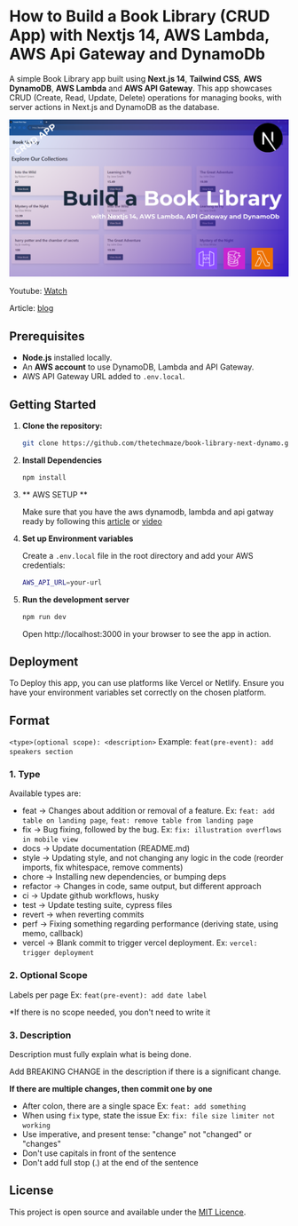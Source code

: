 # How to Build a Book Library (CRUD App) with Nextjs 14, AWS Lambda, AWS Api Gateway and DynamoDb

A simple Book Library app built using **Next.js 14**, **Tailwind CSS**, **AWS DynamoDB**, **AWS Lambda** and **AWS API Gateway**. This app showcases CRUD (Create, Read, Update, Delete) operations for managing books, with server actions in Next.js and DynamoDB as the database.

![thumbnail](./thumbnail.png)

Youtube: [Watch](https://www.youtube.com/watch?v=ygBVY_Veblk)

Article: [blog](https://thetechmaze.com/blog/how-to-build-a-book-library-with-nextjs-14-aws-lambda-aws-api-gateway-and-dynamodb)

## Prerequisites

- **Node.js** installed locally.
- An **AWS account** to use DynamoDB, Lambda and API Gateway.
- AWS API Gateway URL added to `.env.local`.

## Getting Started

1.  **Clone the repository:**

    ```bash
    git clone https://github.com/thetechmaze/book-library-next-dynamo.git
    ```

2.  **Install Dependencies**

    ```bash
    npm install
    ```

3.  ** AWS SETUP **

    Make sure that you have the aws dynamodb, lambda and api gatway ready by following this [article](https://thetechmaze.com/blog/how-to-build-a-book-library-with-nextjs-14-aws-lambda-aws-api-gateway-and-dynamodb) or [video](https://www.youtube.com/watch?v=ygBVY_Veblk)

4.  **Set up Environment variables**

    Create a `.env.local` file in the root directory and add your AWS credentials:

    ```bash
    AWS_API_URL=your-url
    ```

5.  **Run the development server**

    ```bash
    npm run dev
    ```

    Open http://localhost:3000 in your browser to see the app in action.

## Deployment

To Deploy this app, you can use platforms like Vercel or Netlify. Ensure you have your environment variables set correctly on the chosen platform.

## Format

`<type>(optional scope): <description>`
Example: `feat(pre-event): add speakers section`

### 1. Type

Available types are:

- feat → Changes about addition or removal of a feature. Ex: `feat: add table on landing page`, `feat: remove table from landing page`
- fix → Bug fixing, followed by the bug. Ex: `fix: illustration overflows in mobile view`
- docs → Update documentation (README.md)
- style → Updating style, and not changing any logic in the code (reorder imports, fix whitespace, remove comments)
- chore → Installing new dependencies, or bumping deps
- refactor → Changes in code, same output, but different approach
- ci → Update github workflows, husky
- test → Update testing suite, cypress files
- revert → when reverting commits
- perf → Fixing something regarding performance (deriving state, using memo, callback)
- vercel → Blank commit to trigger vercel deployment. Ex: `vercel: trigger deployment`

### 2. Optional Scope

Labels per page Ex: `feat(pre-event): add date label`

\*If there is no scope needed, you don't need to write it

### 3. Description

Description must fully explain what is being done.

Add BREAKING CHANGE in the description if there is a significant change.

**If there are multiple changes, then commit one by one**

- After colon, there are a single space Ex: `feat: add something`
- When using `fix` type, state the issue Ex: `fix: file size limiter not working`
- Use imperative, and present tense: "change" not "changed" or "changes"
- Don't use capitals in front of the sentence
- Don't add full stop (.) at the end of the sentence

## License

This project is open source and available under the [MIT Licence](./LICENCE).
